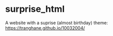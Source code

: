# surprise_html
A website with a suprise (almost birthday) theme: https://tranghane.github.io/10032004/   
 
 <!-- Deadline: 10/03/2004 --> 
 
 
 
 








  
 
 
 
 
 
    
    
    
 
 
 
 
 
 
 
 
 

